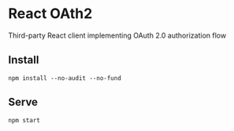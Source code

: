 # React OAth2

Third-party React client implementing OAuth 2.0 authorization flow

## Install

```shell
npm install --no-audit --no-fund
```

## Serve

```shell
npm start
```
